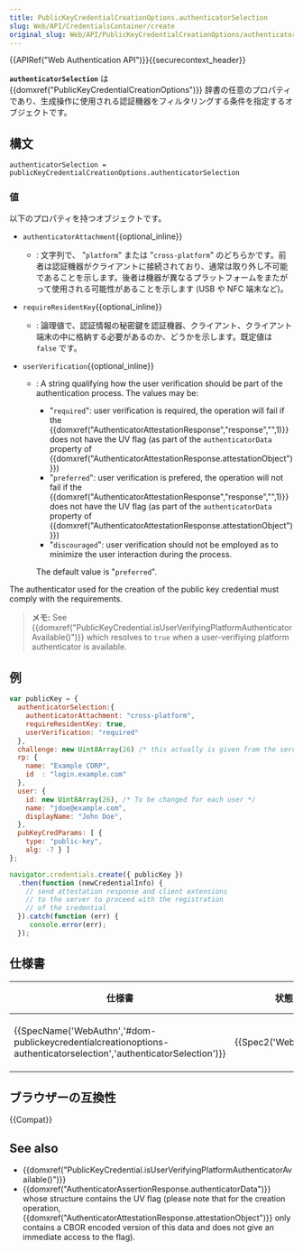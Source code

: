 ```yaml
---
title: PublicKeyCredentialCreationOptions.authenticatorSelection
slug: Web/API/CredentialsContainer/create
original_slug: Web/API/PublicKeyCredentialCreationOptions/authenticatorSelection
---
```


{{APIRef("Web Authentication API")}}{{securecontext_header}}

**`authenticatorSelection`** は {{domxref("PublicKeyCredentialCreationOptions")}} 辞書の任意のプロパティであり、生成操作に使用される認証機器をフィルタリングする条件を指定するオブジェクトです。

## 構文

```
authenticatorSelection = publicKeyCredentialCreationOptions.authenticatorSelection
```

### 値

以下のプロパティを持つオブジェクトです。

- `authenticatorAttachment`{{optional_inline}}
  - : 文字列で、 "`platform`" または "`cross-platform`" のどちらかです。前者は認証機器がクライアントに接続されており、通常は取り外し不可能であることを示します。後者は機器が異なるプラットフォームをまたがって使用される可能性があることを示します (USB や NFC 端末など)。
- `requireResidentKey`{{optional_inline}}
  - : 論理値で、認証情報の秘密鍵を認証機器、クライアント、クライアント端末の中に格納する必要があるのか、どうかを示します。既定値は `false` です。
- `userVerification`{{optional_inline}}

  - : A string qualifying how the user verification should be part of the authentication process. The values may be:

    - "`required`": user verification is required, the operation will fail if the {{domxref("AuthenticatorAttestationResponse","response","",1)}} does not have the UV flag (as part of the `authenticatorData` property of {{domxref("AuthenticatorAttestationResponse.attestationObject")}})
    - "`preferred`": user verification is prefered, the operation will not fail if the {{domxref("AuthenticatorAttestationResponse","response","",1)}} does not have the UV flag (as part of the `authenticatorData` property of {{domxref("AuthenticatorAttestationResponse.attestationObject")}})
    - "`discouraged`": user verification should not be employed as to minimize the user interaction during the process.

    The default value is "`preferred`".

The authenticator used for the creation of the public key credential must comply with the requirements.

> **メモ:** See {{domxref("PublicKeyCredential.isUserVerifyingPlatformAuthenticatorAvailable()")}} which resolves to `true` when a user-verifiying platform authenticator is available.

## 例

```js
var publicKey = {
  authenticatorSelection:{
    authenticatorAttachment: "cross-platform",
    requireResidentKey: true,
    userVerification: "required"
  },
  challenge: new Uint8Array(26) /* this actually is given from the server */,
  rp: {
    name: "Example CORP",
    id  : "login.example.com"
  },
  user: {
    id: new Uint8Array(26), /* To be changed for each user */
    name: "jdoe@example.com",
    displayName: "John Doe",
  },
  pubKeyCredParams: [ {
    type: "public-key",
    alg: -7 } ]
};

navigator.credentials.create({ publicKey })
  .then(function (newCredentialInfo) {
    // send attestation response and client extensions
    // to the server to proceed with the registration
    // of the credential
  }).catch(function (err) {
     console.error(err);
  });
```

## 仕様書

| 仕様書                                                                                                                                                   | 状態                         | 備考     |
| -------------------------------------------------------------------------------------------------------------------------------------------------------- | ---------------------------- | -------- |
| {{SpecName('WebAuthn','#dom-publickeycredentialcreationoptions-authenticatorselection','authenticatorSelection')}} | {{Spec2('WebAuthn')}} | 初回定義 |

## ブラウザーの互換性

{{Compat}}

## See also

- {{domxref("PublicKeyCredential.isUserVerifyingPlatformAuthenticatorAvailable()")}}
- {{domxref("AuthenticatorAssertionResponse.authenticatorData")}} whose structure contains the UV flag (please note that for the creation operation, {{domxref("AuthenticatorAttestationResponse.attestationObject")}} only contains a CBOR encoded version of this data and does not give an immediate access to the flag).
